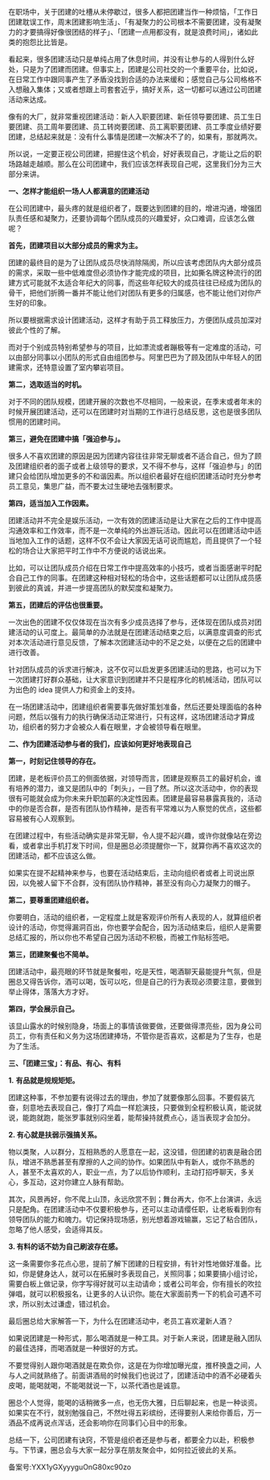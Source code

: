 在职场中，关于团建的吐槽从未停歇过，很多人都把团建当作一种烦恼，「工作日团建耽误工作，周末团建影响生活」、「有凝聚力的公司根本不需要团建，没有凝聚力的才要搞得好像很团结的样子」、「团建一点用都没有，就是浪费时间」，诸如此类的抱怨比比皆是。

看起来，很多团建活动只是单纯占用了休息时间，并没有让参与的人得到什么好处，只是为了团建而团建。但事实上，团建是公司社交的一个重要平台，比如说，在日常工作中跟同事产生了矛盾没找到合适的办法来缓和；感觉自己与公司格格不入想融入集体；又或者想跟上司套套近乎，搞好关系，这一切都可以通过公司团建活动来达成。

像有的大厂，就非常重视团建活动：新人入职要团建、新任领导要团建、员工生日要团建、员工周年要团建、员工转岗要团建、员工离职要团建、员工季度业绩好要团建，总结起来就是：没有什么事情是团建一次解决不了的，如果有，那就两次。

所以说，一定要正视公司团建，把握住这个机会，好好表现自己，才能让之后的职场路越走越顺。那么在公司团建中，我们应该怎样表现自己呢，这里我们分为三大部分来讲。

**一、怎样才能组织一场人人都满意的团建活动**

在公司团建中，最头疼的就是组织者了，既要达到团建的目的，增进沟通，增强团队责任感和凝聚力，还要协调每个团队成员的兴趣爱好，众口难调，应该怎么做呢？

**首先，团建项目以大部分成员的需求为主。**

团建的最终目的是为了让团队成员尽快消除隔阂，所以应该考虑团队内大部分成员的需求，采取一些中低难度但必须协作才能完成的项目，比如撕名牌这种流行的团建方式可能就不太适合年纪大的同事，而这些年纪较大的成员往往已经成为团队的骨干，把他们折腾一番并不能让他们对团队有更多的归属感，也不能让他们对你产生好的印象。

所以要根据需求设计团建活动，这样才有助于员工释放压力，方便团队成员加深对彼此个性的了解。

而对于个别成员特别希望参与的项目，比如漂流或者蹦极等有一定难度的活动，可以由部分同事以小团队的形式自由组团参与。阿里巴巴为了顾及团队中年轻人的团建需求，还特意设置了室内攀岩项目。

**第二，选取适当的时机。**

对于不同的团队规模，团建开展的次数也不尽相同，一般来说，在季末或者年末的时候开展团建活动，还可以在团建时对当期的工作进行总结反思，这也是很多团队惯用的团建时间。

**第三，避免在团建中搞「强迫参与」。**

很多人不喜欢团建的原因是因为团建内容往往非常无聊或者不适合自己，但为了顾及团建组织者的面子或者上级领导的要求，又不得不参与，这样「强迫参与」的团建只会给团队增加更多的不和谐因素。所以组织者最好在组织团建活动时充分参考员工意见，集思广益，而不要太过生硬地去强制要求。

**第四，适当加入工作因素。**

团建活动并不完全是娱乐活动，一次有效的团建活动是让大家在之后的工作中提高沟通效率和工作效率，而不是一次单纯的外出游玩活动。因此可以在团建活动中适当地加入工作的话题，这样不仅不会让大家因无话可说而尴尬，而且提供了一个轻松的场合让大家把平时工作中不方便说的话说出来。

比如，可以让团队成员介绍在日常工作中提高效率的小技巧，或者当面感谢平时配合自己工作的同事。在团建这种相对轻松的场合中，这些话题都可以让团队成员感到彼此的真诚，并进一步提高团队的默契度和凝聚力。

**第五，团建后的评估也很重要。**

一次出色的团建不仅仅体现在当次有多少成员选择了参与，还体现在团队成员对团建活动的认可度上。最简单的办法就是在团建活动结束之后，以满意度调查的形式对本次活动进行意见反馈，了解本次团建活动中的不足之处，以便在之后的团建中进行改善。

针对团队成员的诉求进行解决，这不仅可以启发更多团建活动的思路，也可以为下一次团建打好群众基础，让大家意识到团建并不只是程序化的机械活动，团队可以为出色的 idea 提供人力和资金上的支持。

在一场团建活动中，团建组织者需要事先做好策划准备，然后还要处理面临的各种问题，然后以强有力的执行确保活动正常进行，只有这样，这场团建活动才算成功，组织者的努力才会被众人看在眼里，才会被领导看在眼里。

**二、作为团建活动参与者的我们，应该如何更好地表现自己**

**第一，时刻记住领导的存在。**

团建，是老板评价员工的侧面依据，对领导而言，团建是观察员工的最好机会，谁有培养的潜力，谁又是团队中的「刺头」，一目了然。所以这次活动中，你的表现很有可能就会成为你未来升职加薪的决定性因素。团建是最容易暴露真我的，活动中的你是否合群，是否有团队协作精神，是否有平常难以为人察觉的优点，这些都容易被有心人观察到。   

在团建过程中，有些活动确实是非常无聊，令人提不起兴趣，或许你就像站在旁边看，或者拿出手机打发下时间，但是圈总必须提醒你一下，就算你再不喜欢这次的团建活动，都不应该这么做。

如果实在提不起精神来参与，也要在活动结束后，主动向组织者或者上司说出原因，以免被人留下不合群，没有团队协作精神，甚至没有向心力凝聚力的帽子。

**第二，要尊重团建组织者。**

你要明白，活动的组织者，一定程度上就是客观评价所有人表现的人，就算组织者设计的活动，你觉得漏洞百出，你也要学会配合，因为活动结束后，组织人是需要总结汇报的，所以你也不希望自己因为活动不积极，而被工作贴标签吧。

**第三，团建聚餐也不简单。**

团建活动中，最亮眼的环节就是聚餐啦，吃是天性，喝酒聊天最能提升气氛，但是圈总又得告诉你，酒可以喝，饭可以吃，但是自己的行为表现必须要注意，要做到举止得体，落落大方才好。

**第四，学会展示自己。**

该显山露水的时候别隐身，场面上的事情该做要做，还要做得漂亮些，因为身公司员工，你有责任和义务为这场团建捧场，不管你是否喜欢，这都是为了生存，也是为了生活。

**三、「团建三宝」：有品、有心、有料**

**1.** **有品就是规规矩矩。**

团建这种事，不参加要有说得过去的理由，参加了就要像那么回事。不要假装亢奋，刻意地去表现自己，像打了鸡血一样尬演技，只要做到全程积极认真，能说就说，能跑就跑，能张罗事就别闷坐着，能帮操持就费点心，适当表现才会加分。

**2\. 有心就是扶弱示强搞关系。**

物以类聚，人以群分，互相熟悉的人愿意在一起，这没错，但团建的初衷是融合团队，增进不熟悉甚至有摩擦的人之间的协作。如果团队中有新人，或你不熟悉的人，甚至不太喜欢的人，职业一点，为了以后协作顺利，主动打招呼聊天，多关心，多互动，这对你建立人脉有帮助。

其次，风景再好，你不爬上山顶，永远欣赏不到；舞台再大，你不上台演讲，永远只是配角。在团建活动中不仅要积极参与，还可以主动请缨任职，让老板看到你有领导团队的能力和魄力。切记保持现场感，别光想着游戏输赢，忘记了粘合团队，忽略了他人感受，会适得其反。

**3\. 有料的话不妨为自己刷波存在感。**

这一条需要你多花点心思，提前了解下团建的日程安排，有针对性地做好准备。比如，你是健身达人，就可以在拓展时多表现自己，关照同事；如果要搞小组讨论，需要白板上做记录，你字写得好就可以主动请命；或者公司年会，你有擅长的吹拉弹唱，就可以积极报名，让更多的人认识你。能在大家面前秀一下的机会可遇不可求，所以别太过谦虚，错过机会。

最后圈总给大家解答一下，为什么在团建活动中，老员工喜欢灌新人酒？

如果说团建是一种形式，那么喝酒就是一种工具。对于新人来说，团建是融入团队的最佳选择，而喝酒就是一种很好的方式。

不要觉得别人跟你喝酒就是在欺负你，这是在为你增加曝光度，推杯换盏之间，人与人之间就熟络了。前面讲酒局的时候我们也说过了，团建活动中的酒不必硬着头皮喝，能喝就喝，不能喝就说一下，以茶代酒也是诚意。

圈总个人觉得，能喝的话稍微多一点，也无伤大雅，日后聊起来，也是一种谈资。如果实在不行，就别勉强自己，不然吐得五彩缤纷，还得要别人来给你善后，万一酒品不成再说点浑话，还会影响你在同事们心目中的形象。

总结一下，公司团建有诀窍，不管是组织者还是参与者，都要全力以赴，积极参与。下节课，圈总会与大家一起分享在朋友聚会中，如何拉近彼此的关系。

备案号:YXX1yGXyyyguOnG80xc90zo